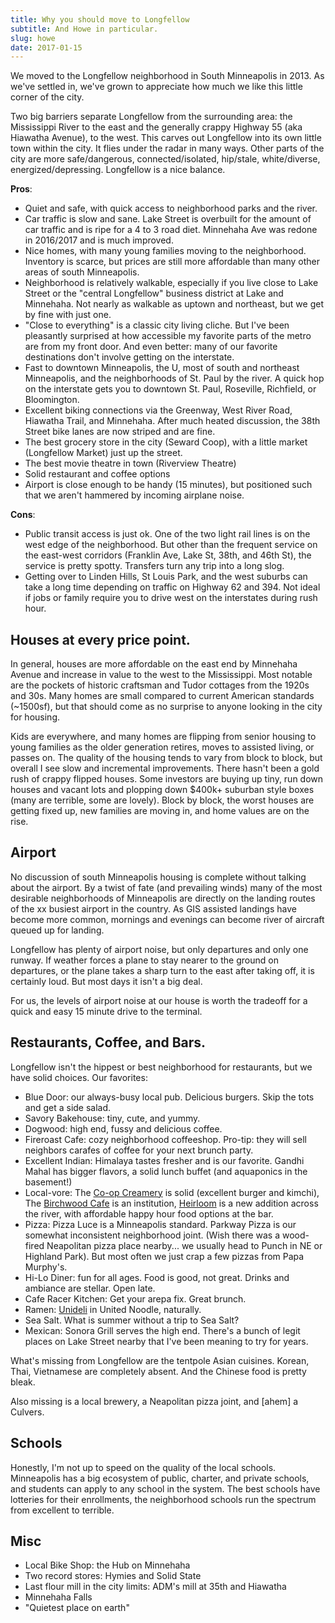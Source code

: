```yaml
---
title: Why you should move to Longfellow
subtitle: And Howe in particular.
slug: howe
date: 2017-01-15
---
```

We moved to the Longfellow neighborhood in South Minneapolis in 2013. As we've settled in, we've grown to appreciate how much we like this little corner of the city. 

Two big barriers separate Longfellow from the surrounding area: the Mississippi River to the east and the generally crappy Highway 55 (aka Hiawatha Avenue), to the west. This carves out Longfellow into its own little town within the city. It flies under the radar in many ways. Other parts of the city are more safe/dangerous, connected/isolated, hip/stale, white/diverse, energized/depressing. Longfellow is a nice balance.

**Pros**:

* Quiet and safe, with quick access to neighborhood parks and the river.
* Car traffic is slow and sane. Lake Street is overbuilt for the amount of car traffic and is ripe for a 4 to 3 road diet. Minnehaha Ave was redone in 2016/2017 and is much improved. 
* Nice homes, with many young families moving to the neighborhood. Inventory is scarce, but prices are still more affordable than many other areas of south Minneapolis.
* Neighborhood is relatively walkable, especially if you live close to Lake Street or the "central Longfellow" business district at Lake and Minnehaha. Not nearly as walkable as uptown and northeast, but we get by fine with just one. 
* "Close to everything" is a classic city living cliche. But I've been pleasantly surprised at how accessible my favorite parts of the metro are from my front door. And even better: many of our favorite destinations don't involve getting on the interstate.
* Fast to downtown Minneapolis, the U, most of south and northeast Minneapolis, and the neighborhoods of St. Paul by the river. A quick hop on the interstate gets you to downtown St. Paul, Roseville, Richfield, or Bloomington.
* Excellent biking connections via the Greenway, West River Road, Hiawatha Trail, and Minnehaha. After much heated discussion, the 38th Street bike lanes are now striped and are fine.
* The best grocery store in the city (Seward Coop), with a little market (Longfellow Market) just up the street.
* The best movie theatre in town (Riverview Theatre)
* Solid restaurant and coffee options
* Airport is close enough to be handy (15 minutes), but positioned such that we aren't hammered by incoming airplane noise.

**Cons**:

* Public transit access is just ok. One of the two light rail lines is on the west edge of the neighborhood. But other than the frequent service on the east-west corridors (Franklin Ave, Lake St, 38th, and 46th St), the service is pretty spotty. Transfers turn any trip into a long slog.
* Getting over to Linden Hills, St Louis Park, and the west suburbs can take a long time depending on traffic on Highway 62 and 394. Not ideal if jobs or family require you to drive west on the interstates during rush hour.


## Houses at every price point.
In general, houses are more affordable on the east end by Minnehaha Avenue and increase in value to the west to the Mississippi. Most notable are the pockets of historic craftsman and Tudor cottages from the 1920s and 30s. Many homes are small compared to current American standards (~1500sf), but that should come as no surprise to anyone looking in the city for housing.

Kids are everywhere, and many homes are flipping from senior housing to young families as the older generation retires, moves to assisted living, or passes on. The quality of the housing tends to vary from block to block, but overall I see slow and incremental improvements. There hasn't been a gold rush of crappy flipped houses. Some investors are buying up tiny, run down houses and vacant lots and plopping down $400k+ suburban style boxes (many are terrible, some are lovely). Block by block, the worst houses are getting fixed up, new families are moving in, and home values are on the rise.

## Airport
No discussion of south Minneapolis housing is complete without talking about the airport. By a twist of fate (and prevailing winds) many of the most desirable neighborhoods of Minneapolis are directly on the landing routes of the xx busiest airport in the country. As GIS assisted landings have become more common, mornings and evenings can become river of aircraft queued up for landing.

Longfellow has plenty of airport noise, but only departures and only one runway. If weather forces a plane to stay nearer to the ground on departures, or the plane takes a sharp turn to the east after taking off, it is certainly loud. But most days it isn't a big deal.

For us, the levels of airport noise at our house is worth the tradeoff for a quick and easy 15 minute drive to the terminal.

## Restaurants, Coffee, and Bars.

Longfellow isn't the hippest or best neighborhood for restaurants, but we have solid choices. Our favorites:

* Blue Door: our always-busy local pub. Delicious burgers. Skip the tots and get a side salad.
* Savory Bakehouse: tiny, cute, and yummy.
* Dogwood: high end, fussy and delicious coffee.
* Fireroast Cafe: cozy neighborhood coffeeshop. Pro-tip: they will sell neighbors carafes of coffee for your next brunch party.
* Excellent Indian: Himalaya tastes fresher and is our favorite. Gandhi Mahal has bigger flavors, a solid lunch buffet (and aquaponics in the basement!)
* Local-vore: The [Co-op Creamery](https://coopcreamery.coop) is solid (excellent burger and kimchi), The [Birchwood Cafe](https://www.birchwoodcafe.com) is an institution, [Heirloom](http://www.heirloomstpaul.com) is a new addition across the river, with affordable happy hour food options at the bar.
* Pizza: Pizza Luce is a Minneapolis standard. Parkway Pizza is our somewhat inconsistent neighborhood joint. (Wish there was a wood-fired Neapolitan pizza place nearby... we usually head to Punch in NE or Highland Park). But most often we just crap a few pizzas from Papa Murphy's.
* Hi-Lo Diner: fun for all ages. Food is good, not great. Drinks and ambiance are stellar. Open late.
* Cafe Racer Kitchen: Get your arepa fix. Great brunch.
* Ramen: [Unideli](https://www.unitednoodles.com/unideli) in United Noodle, naturally.
* Sea Salt. What is summer without a trip to Sea Salt?
* Mexican: Sonora Grill serves the high end. There's a bunch of legit places on Lake Street nearby that I've been meaning to try for years.

What's missing from Longfellow are the tentpole Asian cuisines. Korean, Thai, Vietnamese are completely absent. And the Chinese food is pretty bleak.

Also missing is a local brewery, a Neapolitan pizza joint, and [ahem] a Culvers.

## Schools
Honestly, I'm not up to speed on the quality of the local schools. Minneapolis has a big ecosystem of public, charter, and private schools, and students can apply to any school in the system. The best schools have lotteries for their enrollments, the neighborhood schools run the spectrum from excellent to terrible.

## Misc
* Local Bike Shop: the Hub on Minnehaha
* Two record stores: Hymies and Solid State
* Last flour mill in the city limits: ADM's mill at 35th and Hiawatha
* Minnehaha Falls
* "Quietest place on earth"
